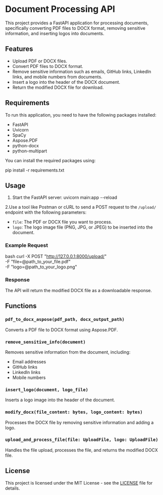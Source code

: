 # Document Processing API

This project provides a FastAPI application for processing documents, specifically converting PDF files to DOCX format, removing sensitive information, and inserting logos into documents.

## Features

- Upload PDF or DOCX files.
- Convert PDF files to DOCX format.
- Remove sensitive information such as emails, GitHub links, LinkedIn links, and mobile numbers from documents.
- Insert a logo into the header of the DOCX document.
- Return the modified DOCX file for download.

## Requirements

To run this application, you need to have the following packages installed:

- FastAPI
- Uvicorn
- SpaCy
- Aspose.PDF
- python-docx
- python-multipart

You can install the required packages using:

pip install -r requirements.txt

## Usage

1. Start the FastAPI server: uvicorn main:app --reload

2.Use a tool like Postman or cURL to send a POST request to the `/upload/` endpoint with the following parameters:
   - `file`: The PDF or DOCX file you want to process.
   - `logo`: The logo image file (PNG, JPG, or JPEG) to be inserted into the document.

### Example Request
bash
curl -X POST "http://127.0.0.1:8000/upload/" \
-F "file=@path_to_your_file.pdf" \
-F "logo=@path_to_your_logo.png"



### Response

The API will return the modified DOCX file as a downloadable response.

## Functions

### `pdf_to_docx_aspose(pdf_path, docx_output_path)`

Converts a PDF file to DOCX format using Aspose.PDF.

### `remove_sensitive_info(document)`

Removes sensitive information from the document, including:
- Email addresses
- GitHub links
- LinkedIn links
- Mobile numbers

### `insert_logo(document, logo_file)`

Inserts a logo image into the header of the document.

### `modify_docx(file_content: bytes, logo_content: bytes)`

Processes the DOCX file by removing sensitive information and adding a logo.

### `upload_and_process_file(file: UploadFile, logo: UploadFile)`

Handles the file upload, processes the file, and returns the modified DOCX file.

## License

This project is licensed under the MIT License - see the [LICENSE](LICENSE) file for details.

